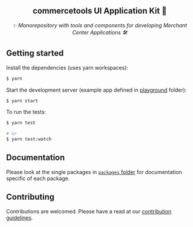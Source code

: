 <h2 align="center">commercetools UI Application Kit 💅</h2>
<p align="center">
  <i>✨ Monorepository with tools and components for developing Merchant Center Applications 🛠</i>
</p>

## Getting started

Install the dependencies (uses yarn workspaces):

```bash
$ yarn
```

Start the development server (example app defined in [playground](./playground) folder):

```bash
$ yarn start
```

To run the tests:

```bash
$ yarn test

# or
$ yarn test:watch
```

## Documentation

Please look at the single packages in [`packages` folder](./packages) for documentation specific of each package.

## Contributing

Contributions are welcomed. Please have a read at our [contribution guidelines](CONTRIBUTING.md).
